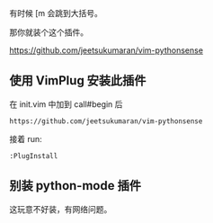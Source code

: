 有时候 [m 会跳到大括号。

那你就装个这个插件。

https://github.com/jeetsukumaran/vim-pythonsense

## 使用 VimPlug 安装此插件

在 init.vim 中加到 call#begin 后

```
https://github.com/jeetsukumaran/vim-pythonsense
```

接着 run:

```
:PlugInstall
```

## 别装 python-mode 插件

这玩意不好装，有网络问题。

